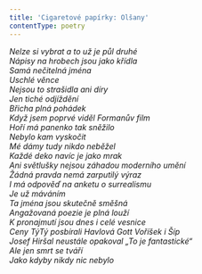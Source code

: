 ```yaml
---
title: 'Cigaretové papírky: Olšany'
contentType: poetry
---
```


<section>

_Nelze si vybrat a to už je půl druhé  
Nápisy na hrobech jsou jako křídla  
Samá nečitelná jména  
Uschlé věnce  
Nejsou to strašidla ani díry  
Jen tiché odjíždění  
Břicha plná pohádek  
Když jsem poprvé viděl Formanův film  
Hoří má panenko tak sněžilo  
Nebylo kam vyskočit  
Mé dámy tudy nikdo neběžel  
Každé deko navíc je jako mrak  
Ani světlušky nejsou záhadou moderního umění  
Žádná pravda nemá zarputilý výraz  
I má odpověď na anketu o surrealismu  
Je už máváním  
Ta jména jsou skutečně směšná  
Angažovaná poezie je plná louží  
K pronajmutí jsou dnes i celé vesnice  
Ceny TýTý posbírali Havlová Gott Voříšek i Šíp  
Josef Hiršal neustále opakoval „To je fantastické“  
Ale jen smrt se tváří  
Jako kdyby nikdy nic nebylo_

</section>

